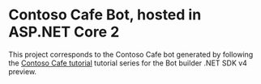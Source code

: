 ﻿# Contoso Cafe Bot, hosted in ASP.NET Core 2

This project corresponds to the Contoso Cafe bot generated by following the
[Contoso Cafe tutorial](https://review.docs.microsoft.com/en-us/azure/bot-service/bot-builder-tutorial-plan-chatdown?view=azure-bot-service-4.0)
tutorial series for the Bot builder .NET SDK v4 preview.
